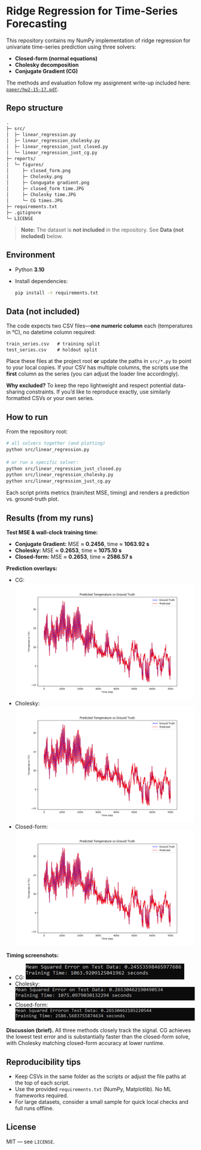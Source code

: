 # Ridge Regression for Time-Series Forecasting

This repository contains my NumPy implementation of ridge regression for univariate time-series prediction using three solvers:

* **Closed-form (normal equations)**
* **Cholesky decomposition**
* **Conjugate Gradient (CG)**

The methods and evaluation follow my assignment write-up included here: [`paper/hw2-15-17.pdf`](paper/hw2-15-17.pdf). 

## Repo structure

```
.
├─ src/
│  ├─ linear_regression.py
│  ├─ linear_regression_cholesky.py
│  ├─ linear_regression_just_closed.py
│  └─ linear_regression_just_cg.py
├─ reports/
│  └─ figures/
│     ├─ closed_form.png
│     ├─ Cholesky.png
│     ├─ Congugate gradient.png
│     ├─ closed_form time.JPG
│     ├─ Cholesky time.JPG
│     └─ CG times.JPG
├─ requirements.txt
├─ .gitignore
└─ LICENSE
```

> **Note:** The dataset is **not included** in the repository. See **Data (not included)** below.

## Environment

* Python **3.10**
* Install dependencies:

  ```bash
  pip install -r requirements.txt
  ```

## Data (not included)

The code expects two CSV files—**one numeric column** each (temperatures in °C), no datetime column required:

```
train_series.csv   # training split
test_series.csv    # holdout split
```

Place these files at the project root **or** update the paths in `src/*.py` to point to your local copies.
If your CSV has multiple columns, the scripts use the **first** column as the series (you can adjust the loader line accordingly).

**Why excluded?** To keep the repo lightweight and respect potential data-sharing constraints. If you’d like to reproduce exactly, use similarly formatted CSVs or your own series.

## How to run

From the repository root:

```bash
# all solvers together (and plotting)
python src/linear_regression.py

# or run a specific solver:
python src/linear_regression_just_closed.py
python src/linear_regression_cholesky.py
python src/linear_regression_just_cg.py
```

Each script prints metrics (train/test MSE, timing) and renders a prediction vs. ground-truth plot.

## Results (from my runs)

**Test MSE & wall-clock training time:**

* **Conjugate Gradient:** MSE ≈ **0.2456**, time ≈ **1063.92 s**
* **Cholesky:** MSE ≈ **0.2653**, time ≈ **1075.10 s**
* **Closed-form:** MSE ≈ **0.2653**, time ≈ **2586.57 s**

**Prediction overlays:**

* CG: ![CG](reports/figures/Congugate%20gradient.png)
* Cholesky: ![Cholesky](reports/figures/Cholesky.png)
* Closed-form: ![Closed-form](reports/figures/closed_form.png)

**Timing screenshots:**

* CG: ![CG time](reports/figures/CG%20times.JPG)
* Cholesky: ![Cholesky time](reports/figures/Cholesky%20time.JPG)
* Closed-form: ![Closed-form time](reports/figures/closed_form%20time.JPG)

**Discussion (brief).** All three methods closely track the signal. CG achieves the lowest test error and is substantially faster than the closed-form solve, with Cholesky matching closed-form accuracy at lower runtime.

## Reproducibility tips

* Keep CSVs in the same folder as the scripts or adjust the file paths at the top of each script.
* Use the provided `requirements.txt` (NumPy, Matplotlib). No ML frameworks required.
* For large datasets, consider a small sample for quick local checks and full runs offline.

## License

MIT — see `LICENSE`.
